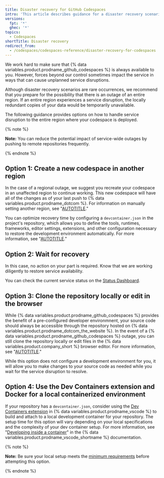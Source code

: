 ```yaml
---
title: Disaster recovery for GitHub Codespaces
intro: 'This article describes guidance for a disaster recovery scenario, when a whole region experiences an outage due to major natural disaster or widespread service interruption.'
versions:
  fpt: '*'
  ghec: '*'
topics:
  - Codespaces
shortTitle: Disaster recovery
redirect_from:
  - /codespaces/codespaces-reference/disaster-recovery-for-codespaces
---
```


We work hard to make sure that {% data variables.product.prodname_github_codespaces %} is always available to you. However, forces beyond our control sometimes impact the service in ways that can cause unplanned service disruptions.

Although disaster recovery scenarios are rare occurrences, we recommend that you prepare for the possibility that there is an outage of an entire region. If an entire region experiences a service disruption, the locally redundant copies of your data would be temporarily unavailable.

The following guidance provides options on how to handle service disruption to the entire region where your codespace is deployed.

{% note %}

**Note:** You can reduce the potential impact of service-wide outages by pushing to remote repositories frequently.

{% endnote %}

## Option 1: Create a new codespace in another region

In the case of a regional outage, we suggest you recreate your codespace in an unaffected region to continue working. This new codespace will have all of the changes as of your last push to {% data variables.product.prodname_dotcom %}. For information on manually setting another region, see "[AUTOTITLE](/codespaces/customizing-your-codespace/setting-your-default-region-for-github-codespaces)."

You can optimize recovery time by configuring a `devcontainer.json` in the project's repository, which allows you to define the tools, runtimes, frameworks, editor settings, extensions, and other configuration necessary to restore the development environment automatically. For more information, see "[AUTOTITLE](/codespaces/setting-up-your-project-for-codespaces/adding-a-dev-container-configuration/introduction-to-dev-containers)."

## Option 2: Wait for recovery

In this case, no action on your part is required. Know that we are working diligently to restore service availability.

You can check the current service status on the [Status Dashboard](https://www.githubstatus.com/).

## Option 3: Clone the repository locally or edit in the browser

While {% data variables.product.prodname_github_codespaces %} provides the benefit of a pre-configured developer environmnent, your source code should always be accessible through the repository hosted on {% data variables.product.prodname_dotcom_the_website %}. In the event of a {% data variables.product.prodname_github_codespaces %} outage, you can still clone the repository locally or edit files in the {% data variables.product.company_short %} browser editor. For more information, see "[AUTOTITLE](/repositories/working-with-files/managing-files/editing-files)."

While this option does not configure a development environment for you, it will allow you to make changes to your source code as needed while you wait for the service disruption to resolve.

## Option 4: Use the Dev Containers extension and Docker for a local containerized environment

If your repository has a `devcontainer.json`, consider using the [Dev Containers extension](https://marketplace.visualstudio.com/items?itemName=ms-vscode-remote.remote-containers) in {% data variables.product.prodname_vscode %} to build and attach to a local development container for your repository. The setup time for this option will vary depending on your local specifications and the complexity of your dev container setup. For more information, see "[Developing inside a container](https://code.visualstudio.com/docs/remote/containers#_quick-start-open-a-git-repository-or-github-pr-in-an-isolated-container-volume)" in the {% data variables.product.prodname_vscode_shortname %} documentation.

{% note %}

**Note:** Be sure your local setup meets the [minimum requirements](https://code.visualstudio.com/docs/remote/containers#_system-requirements) before attempting this option.

{% endnote %}
